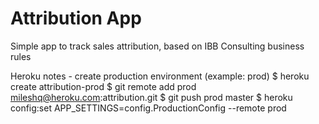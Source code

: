# Attribution App

Simple app to track sales attribution, based on IBB Consulting business rules

Heroku notes - create production environment (example: prod)
$ heroku create attribution-prod
$ git remote add prod mileshq@heroku.com:attribution.git
$ git push prod master
$ heroku config:set APP_SETTINGS=config.ProductionConfig --remote prod